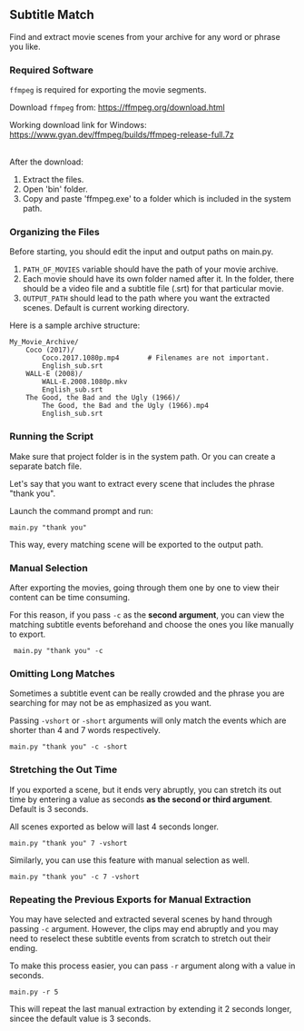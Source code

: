 

## Subtitle Match

Find and extract movie scenes from your archive for any word or phrase you like.

### Required Software
`ffmpeg` is required for exporting the movie segments.

Download `ffmpeg` from:
https://ffmpeg.org/download.html

Working download link for Windows:
https://www.gyan.dev/ffmpeg/builds/ffmpeg-release-full.7z

\
After the download:
1. Extract the files.
2. Open 'bin' folder.
3. Copy and paste 'ffmpeg.exe' to a folder which is included in the system path.

### Organizing the Files
Before starting, you should edit the input and output paths on main.py.

1. `PATH_OF_MOVIES` variable should have the path of your movie archive.
2. Each movie should have its own folder named after it. In the folder, there should be a video file and a subtitle file (.srt) for that particular movie.
3. `OUTPUT_PATH` should lead to the path where you want the extracted scenes. Default is current working directory.

Here is a sample archive structure:
```
My_Movie_Archive/
    Coco (2017)/
        Coco.2017.1080p.mp4       # Filenames are not important.
        English_sub.srt
    WALL-E (2008)/
        WALL-E.2008.1080p.mkv
        English_sub.srt
    The Good, the Bad and the Ugly (1966)/
        The Good, the Bad and the Ugly (1966).mp4
        English_sub.srt
```

### Running the Script
Make sure that project folder is in the system path. Or you can create a separate batch file.

Let's say that you want to extract every scene that includes the phrase "thank you".

Launch the command prompt and run:

    main.py "thank you"

This way, every matching scene will be exported to the output path.

### Manual Selection
After exporting the movies, going through them one by one to view their content can be time consuming.

For this reason, if you pass `-c` as the **second argument**, 
you can view the matching subtitle events beforehand and choose the ones you like manually to export.

     main.py "thank you" -c

### Omitting Long Matches
Sometimes a subtitle event can be really crowded
and the phrase you are searching for may not be as emphasized as you want.

Passing `-vshort` or `-short` arguments will only match the events
which are shorter than 4 and 7 words respectively.

    main.py "thank you" -c -short

### Stretching the Out Time
If you exported a scene, but it ends very abruptly,
you can stretch its out time by entering a value as seconds **as the second or third argument**. Default is 3 seconds.

All scenes exported as below will last 4 seconds longer.

    main.py "thank you" 7 -vshort


Similarly, you can use this feature with manual selection as well.

    main.py "thank you" -c 7 -vshort

### Repeating the Previous Exports for Manual Extraction
You may have selected and extracted several scenes by hand through passing `-c` argument. 
However, the clips may end abruptly and you may need to reselect these subtitle events from scratch
to stretch out their ending.

To make this process easier, you can pass `-r` argument along with a value in seconds.


    main.py -r 5


This will repeat the last manual extraction by extending it 2 seconds longer, sincee the default value is 3 seconds.
